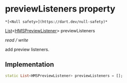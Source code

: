 


# previewListeners property




    *[<Null safety>](https://dart.dev/null-safety)*


[List](https://api.flutter.dev/flutter/dart-core/List-class.html)&lt;[HMSPreviewListener](../../model_hms_preview_listener/HMSPreviewListener-class.md)> previewListeners
  
_read / write_



<p>add preview listeners.</p>



## Implementation

```dart
static List<HMSPreviewListener> previewListeners = [];


```







